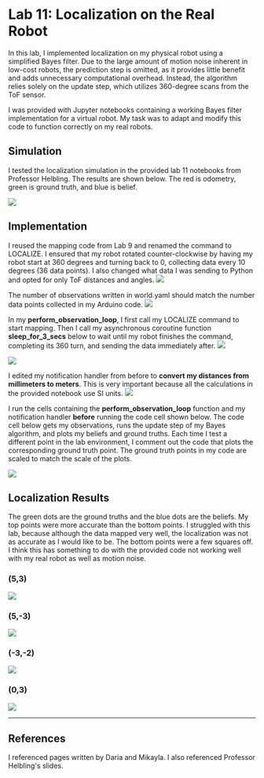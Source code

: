 # Lab 11: Localization on the Real Robot

In this lab, I implemented localization on my physical robot using a simplified Bayes filter. Due to the large amount of motion noise inherent in low-cost robots, the prediction step is omitted, as it provides little benefit and adds unnecessary computational overhead. Instead, the algorithm relies solely on the update step, which utilizes 360-degree scans from the ToF sensor.

I was provided with Jupyter notebooks containing a working Bayes filter implementation for a virtual robot. My task was to adapt and modify this code to function correctly on my real robots.

## Simulation

I tested the localization simulation in the provided lab 11 notebooks from Professor Helbling. The results are shown below. The red is odometry, green is ground truth, and blue is belief.  

![](images/Lab11/sim.jpeg)

## Implementation
I reused the mapping code from Lab 9 and renamed the command to LOCALIZE. I ensured that my robot rotated counter-clockwise by having my robot start at 360 degrees and turning back to 0, collecting data every 10 degrees (36 data points). I also changed what data I was sending to Python and opted for only ToF distances and angles.
![](images/Lab11/localize.jpeg)

The number of observations written in world.yaml should match the number data points collected in my Arduino code.
![](images/Lab11/world.jpeg)

In my **perform_observation_loop**, I first call my LOCALIZE command to start mapping. Then I call my asynchronous coroutine function **sleep_for_3_secs** below to wait until my robot finishes the command, completing its 360 turn, and sending the data immediately after.
![](images/Lab11/obs_loop.jpeg)

![](images/Lab11/sleep.jpeg)

I edited my notification handler from before to **convert my distances from millimeters to meters**. This is very important because all the calculations in the provided notebook use SI units.
![](images/Lab11/notification_handler.jpeg)

I run the cells containing the **perform_observation_loop** function and my notification handler **before** running the code cell shown below. The code cell below gets my observations, runs the update step of my Bayes algorithm, and plots my beliefs and ground truths. Each time I test a different point in the lab environment, I comment out the code that plots the corresponding ground truth point. The ground truth points in my code are scaled to match the scale of the plots.

![](images/Lab11/plot_code.jpeg)

## Localization Results
The green dots are the ground truths and the blue dots are the beliefs. My top points were more accurate than the bottom points. I struggled with this lab, because although the data mapped very well, the localization was not as accurate as I would like to be. The bottom points were a few squares off. I think this has something to do with the provided code not working well with my real robot as well as motion noise. 

### (5,3)
![](images/Lab11/top_right_plot.jpeg)

### (5,-3)
![](images/Lab11/bottom_right.jpeg)

### (-3,-2)
![](images/Lab11/bottom_left.jpeg)

### (0,3)
![](images/Lab11/top_middle.jpeg)

___
## References
I referenced pages written by Daria and Mikayla. I also referenced Professor Helbling's slides.

